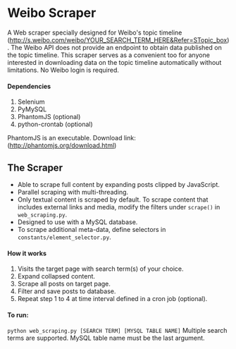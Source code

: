 # Weibo Scraper
A Web scraper specially designed for Weibo's topic timeline (http://s.weibo.com/weibo/YOUR_SEARCH_TERM_HERE&Refer=STopic_box). The Weibo API does not provide an endpoint to obtain data published on the topic timeline. This scraper serves as a convenient too for anyone interested in downloading data on the topic timeline automatically without limitations. No Weibo login is required. 
 #### Dependencies
1. Selenium
2. PyMySQL
3. PhantomJS (optional)
4. python-crontab (optional) 

PhantomJS is an executable. Download link: (http://phantomjs.org/download.html)
 ## The Scraper
* Able to scrape full content by expanding posts clipped by JavaScript.
* Parallel scraping with multi-threading.
* Only textual content is scraped by default. To scrape content that includes external links and media, modify the filters under `scrape()` in `web_scraping.py`.
* Designed to use with a MySQL database.
* To scrape additional meta-data, define selectors in `constants/element_selector.py`.
 #### How it works
1. Visits the target page with search term(s) of your choice.
2. Expand collapsed content.
3. Scrape all posts on target page.
4. Filter and save posts to database.
5. Repeat step 1 to 4 at time interval defined in a cron job (optional).
 #### To run:
`python web_scraping.py [SEARCH TERM] [MYSQL TABLE NAME]`
 Multiple search terms are supported. MySQL table name must be the last argument.
